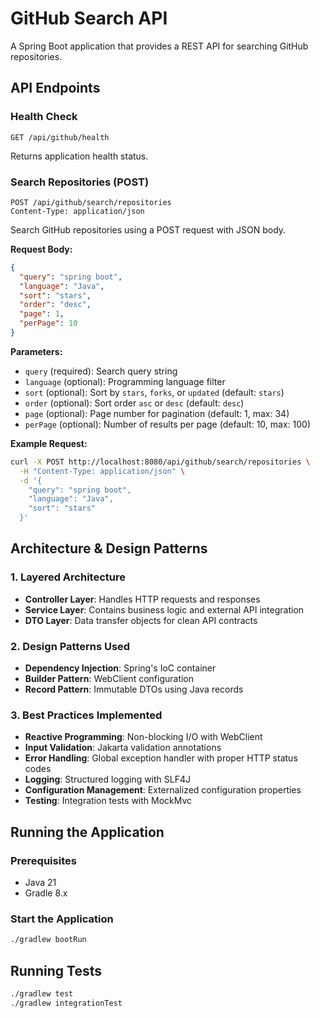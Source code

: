 # GitHub Search API

A Spring Boot application that provides a REST API for searching GitHub repositories.

## API Endpoints

### Health Check

```
GET /api/github/health
```

Returns application health status.

### Search Repositories (POST)

```
POST /api/github/search/repositories
Content-Type: application/json
```

Search GitHub repositories using a POST request with JSON body.

**Request Body:**
```json
{
  "query": "spring boot",
  "language": "Java",
  "sort": "stars",
  "order": "desc",
  "page": 1,
  "perPage": 10
}
```

**Parameters:**

- `query` (required): Search query string
- `language` (optional): Programming language filter
- `sort` (optional): Sort by `stars`, `forks`, or `updated` (default: `stars`)
- `order` (optional): Sort order `asc` or `desc` (default: `desc`)
- `page` (optional): Page number for pagination (default: 1, max: 34)
- `perPage` (optional): Number of results per page (default: 10, max: 100)

**Example Request:**
```bash
curl -X POST http://localhost:8080/api/github/search/repositories \
  -H "Content-Type: application/json" \
  -d '{
    "query": "spring boot",
    "language": "Java",
    "sort": "stars"
  }'
```

## Architecture & Design Patterns

### 1. **Layered Architecture**

- **Controller Layer**: Handles HTTP requests and responses
- **Service Layer**: Contains business logic and external API integration
- **DTO Layer**: Data transfer objects for clean API contracts

### 2. **Design Patterns Used**

- **Dependency Injection**: Spring's IoC container
- **Builder Pattern**: WebClient configuration
- **Record Pattern**: Immutable DTOs using Java records

### 3. **Best Practices Implemented**

- **Reactive Programming**: Non-blocking I/O with WebClient
- **Input Validation**: Jakarta validation annotations
- **Error Handling**: Global exception handler with proper HTTP status codes
- **Logging**: Structured logging with SLF4J
- **Configuration Management**: Externalized configuration properties
- **Testing**: Integration tests with MockMvc

## Running the Application

### Prerequisites

- Java 21
- Gradle 8.x

### Start the Application

```bash
./gradlew bootRun
```

## Running Tests

```bash
./gradlew test
./gradlew integrationTest
```
